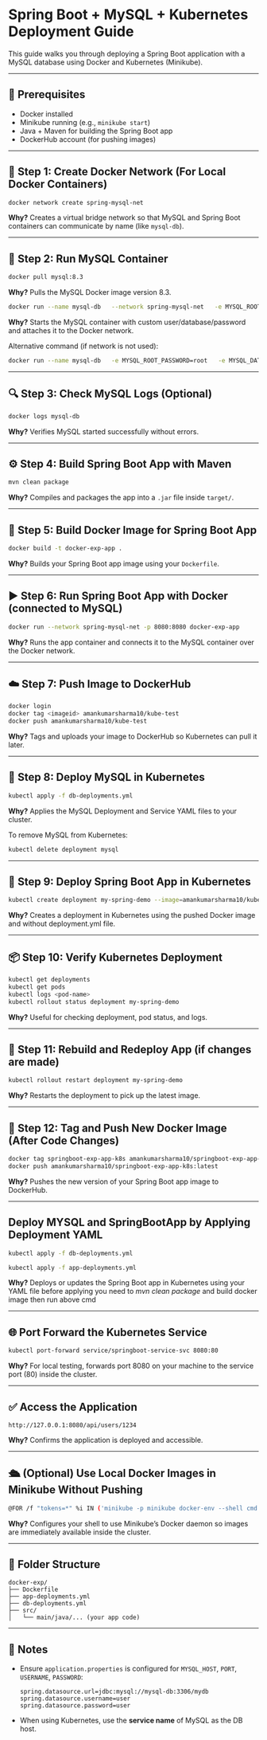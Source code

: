 # Spring Boot + MySQL + Kubernetes Deployment Guide

This guide walks you through deploying a Spring Boot application with a MySQL database using Docker and Kubernetes (Minikube).

---

## 🔧 Prerequisites

- Docker installed
- Minikube running (e.g., `minikube start`)
- Java + Maven for building the Spring Boot app
- DockerHub account (for pushing images)

---

## 🧱 Step 1: Create Docker Network (For Local Docker Containers)

```bash
docker network create spring-mysql-net
```
**Why?** Creates a virtual bridge network so that MySQL and Spring Boot containers can communicate by name (like `mysql-db`).

---

## 🐬 Step 2: Run MySQL Container

```bash
docker pull mysql:8.3
```
**Why?** Pulls the MySQL Docker image version 8.3.

```bash
docker run --name mysql-db   --network spring-mysql-net   -e MYSQL_ROOT_PASSWORD=user   -e MYSQL_DATABASE=mydb   -e MYSQL_USER=user   -e MYSQL_PASSWORD=user   -p 3306:3306   -d mysql:8.3
```
**Why?** Starts the MySQL container with custom user/database/password and attaches it to the Docker network.

Alternative command (if network is not used):
```bash
docker run --name mysql-db   -e MYSQL_ROOT_PASSWORD=root   -e MYSQL_DATABASE=mydb   -e MYSQL_USER=user   -e MYSQL_PASSWORD=user   -p 3306:3306   -d mysql:8.3
```

---

## 🔍 Step 3: Check MySQL Logs (Optional)

```bash
docker logs mysql-db
```
**Why?** Verifies MySQL started successfully without errors.

---

## ⚙️ Step 4: Build Spring Boot App with Maven

```bash
mvn clean package
```
**Why?** Compiles and packages the app into a `.jar` file inside `target/`.

---

## 🐳 Step 5: Build Docker Image for Spring Boot App

```bash
docker build -t docker-exp-app .
```
**Why?** Builds your Spring Boot app image using your `Dockerfile`.

---

## ▶️ Step 6: Run Spring Boot App with Docker (connected to MySQL)

```bash
docker run --network spring-mysql-net -p 8080:8080 docker-exp-app
```
**Why?** Runs the app container and connects it to the MySQL container over the Docker network.

---

## ☁️ Step 7: Push Image to DockerHub

```bash
docker login
docker tag <imageid> amankumarsharma10/kube-test
docker push amankumarsharma10/kube-test
```

**Why?** Tags and uploads your image to DockerHub so Kubernetes can pull it later.

---

## 🧪 Step 8: Deploy MySQL in Kubernetes

```bash
kubectl apply -f db-deployments.yml
```

**Why?** Applies the MySQL Deployment and Service YAML files to your cluster.

To remove MySQL from Kubernetes:
```bash
kubectl delete deployment mysql
```

---

## 🚀 Step 9: Deploy Spring Boot App in Kubernetes

```bash
kubectl create deployment my-spring-demo --image=amankumarsharma10/kube-test:latest
```

**Why?** Creates a deployment in Kubernetes using the pushed Docker image and without deployment.yml file.

---

## 📦 Step 10: Verify Kubernetes Deployment

```bash
kubectl get deployments
kubectl get pods
kubectl logs <pod-name>
kubectl rollout status deployment my-spring-demo
```

**Why?** Useful for checking deployment, pod status, and logs.

---

## 🔁 Step 11: Rebuild and Redeploy App (if changes are made)

```bash
kubectl rollout restart deployment my-spring-demo
```

**Why?** Restarts the deployment to pick up the latest image.

---

## 🐳 Step 12: Tag and Push New Docker Image (After Code Changes)

```bash
docker tag springboot-exp-app-k8s amankumarsharma10/springboot-exp-app-k8s:latest
docker push amankumarsharma10/springboot-exp-app-k8s:latest
```

**Why?** Pushes the new version of your Spring Boot app image to DockerHub.

---

## Deploy MYSQL and SpringBootApp by Applying Deployment YAML

```bash
kubectl apply -f db-deployments.yml

kubectl apply -f app-deployments.yml
```

**Why?** Deploys or updates the Spring Boot app in Kubernetes using your YAML file 
before applying you need to *mvn clean package* and build docker image then run above cmd

---

## 🌐 Port Forward the Kubernetes Service

```bash
kubectl port-forward service/springboot-service-svc 8080:80
```

**Why?** For local testing, forwards port 8080 on your machine to the service port (80) inside the cluster.

---

## ✅ Access the Application

```
http://127.0.0.1:8080/api/users/1234
```

**Why?** Confirms the application is deployed and accessible.

---

## 🛳 (Optional) Use Local Docker Images in Minikube Without Pushing

```bash
@FOR /f "tokens=*" %i IN ('minikube -p minikube docker-env --shell cmd') DO @%i
```

**Why?** Configures your shell to use Minikube’s Docker daemon so images are immediately available inside the cluster.

---

## 📁 Folder Structure

```
docker-exp/
├── Dockerfile
├── app-deployments.yml
├── db-deployments.yml
├── src/
│   └── main/java/... (your app code)
```

---

## 📌 Notes

- Ensure `application.properties` is configured for `MYSQL_HOST`, `PORT`, `USERNAME`, `PASSWORD`:
  ```properties
  spring.datasource.url=jdbc:mysql://mysql-db:3306/mydb
  spring.datasource.username=user
  spring.datasource.password=user
  ```
- When using Kubernetes, use the **service name** of MySQL as the DB host.

